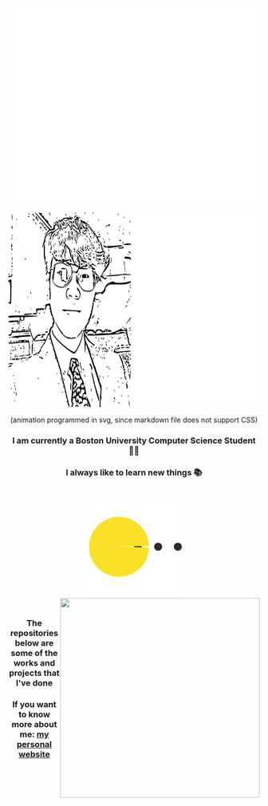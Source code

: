 <div align="center">
	<a href="https://dev-haowei.pantheonsite.io/">
		<img src="header.svg" width="800" height="400" alt="The Header">
	</a>
	<br>
<a href="https://dev-haowei.pantheonsite.io/">
		<img src="name.svg" width="800" height="400" alt="The Header" >
	</a>
	<p size='6'>(animation programmed in svg, since markdown file does not support CSS)</p>
</div>
</p>
<h3 align="center" > I am currently a Boston University Computer Science Student	🧑‍🎓</h3>
<h3 align="center"> I always like to learn new things 📚</h3>
<div align="center">
	<br>
	<img src="https://raw.githubusercontent.com/Aniket965/Aniket965/master/pacman.svg?sanitize=true" width="200px" height="200px"/>
	<br>
	<img  align="right"  style = "height:400px; width: 400px;" src="https://media.giphy.com/media/vFKqnCdLPNOKc/giphy.gif" width="200px" height="200px" />
	<br>
</div>
<h3 align="center">The repositories below are some of the works and projects that I've done</h3>
<h3 align="center">If you want to know more about me: <a href = "https://dev-haowei.pantheonsite.io/">my personal website</a></h3>

